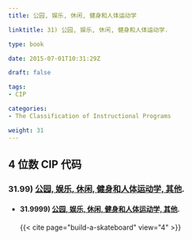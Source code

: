 ```yaml
---
title: 公园, 娱乐, 休闲, 健身和人体运动学

linktitle: 31) 公园, 娱乐, 休闲, 健身和人体运动学.

type: book

date: 2015-07-01T10:31:29Z

draft: false

tags:
- CIP

categories:
- The Classification of Instructional Programs

weight: 31
---
```


## 4 位数 CIP 代码

### 31.99) [公园, 娱乐, 休闲, 健身和人体运动学, 其他](https://nces.ed.gov/ipeds/cipcode/cipdetail.aspx?y=56&cipid=90741).

- #### 31.9999) [公园, 娱乐, 休闲, 健身和人体运动学, 其他](https://nces.ed.gov/ipeds/cipcode/cipdetail.aspx?y=56&cipid=90742).

    {{< cite page="build-a-skateboard" view="4" >}}